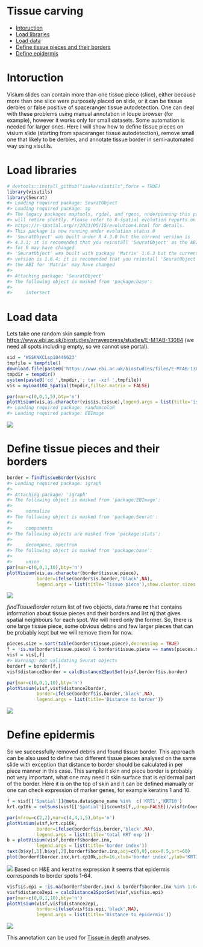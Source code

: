 Tissue carving
================

- [Intoruction](#intoruction)
- [Load libraries](#load-libraries)
- [Load data](#load-data)
- [Define tissue pieces and their
  borders](#define-tissue-pieces-and-their-borders)
- [Define epidermis](#define-epidermis)

# Intoruction

Visium slides can contain more than one tissue piece (slice), either
because more than one slice were purposely placed on slide, or it can be
tissue derbies or false positive of spaceranger tissue autodetection.
One can deal with these problems using manual annotation in loupe
browser (for example), however it works only for small datasets. Some
automation is needed for larger ones. Here I will show how to define
tissue pieces on visium slide (starting from spaceranger tissue
autodetection), remove small one that likely to be derbies, and annotate
tissue border in semi-automated way using visutils.

# Load libraries

``` r
# devtools::install_github("iaaka/visutils",force = TRUE)
library(visutils)
library(Seurat)
#> Loading required package: SeuratObject
#> Loading required package: sp
#> The legacy packages maptools, rgdal, and rgeos, underpinning this package
#> will retire shortly. Please refer to R-spatial evolution reports on
#> https://r-spatial.org/r/2023/05/15/evolution4.html for details.
#> This package is now running under evolution status 0
#> 'SeuratObject' was built under R 4.3.0 but the current version is
#> 4.3.1; it is recomended that you reinstall 'SeuratObject' as the ABI
#> for R may have changed
#> 'SeuratObject' was built with package 'Matrix' 1.6.3 but the current
#> version is 1.6.4; it is recomended that you reinstall 'SeuratObject' as
#> the ABI for 'Matrix' may have changed
#> 
#> Attaching package: 'SeuratObject'
#> The following object is masked from 'package:base':
#> 
#>     intersect
```

# Load data

Lets take one random skin sample from
<https://www.ebi.ac.uk/biostudies/arrayexpress/studies/E-MTAB-13084> (we
need all spots including empty, so we cannot use portal).

``` r
sid = 'WSSKNKCLsp10446623'
tmpfile = tempfile()
download.file(paste0('https://www.ebi.ac.uk/biostudies/files/E-MTAB-13084/',sid,'.tar.gz'),tmpfile,quiet = TRUE)
tmpdir = tempdir()
system(paste0('cd ',tmpdir,'; tar -xzf ',tmpfile))
vis = myLoad10X_Spatial(tmpdir,filter.matrix = FALSE)
```

``` r
par(mar=c(0,0,1,5),bty='n')
plotVisium(vis,as.character(vis$is.tissue),legend.args = list(title='is tissue'),cex=0.6)
#> Loading required package: randomcoloR
#> Loading required package: EBImage
```

![](TissueCarving_files/figure-gfm/unnamed-chunk-3-1.png)<!-- -->

# Define tissue pieces and their borders

``` r
border = findTissueBorder(vis)$rc
#> Loading required package: igraph
#> 
#> Attaching package: 'igraph'
#> The following object is masked from 'package:EBImage':
#> 
#>     normalize
#> The following object is masked from 'package:Seurat':
#> 
#>     components
#> The following objects are masked from 'package:stats':
#> 
#>     decompose, spectrum
#> The following object is masked from 'package:base':
#> 
#>     union
par(mar=c(0,0,1,10),bty='n')
plotVisium(vis,as.character(border$tissue.piece),
           border=ifelse(border$is.border,'black',NA),
           legend.args = list(title='Tissue piece'),show.cluster.sizes = TRUE)
```

![](TissueCarving_files/figure-gfm/unnamed-chunk-4-1.png)<!-- -->

*findTissueBorder* return list of two objects, data.frame **rc** that
contains information about tissue pieces and their borders and list
**nj** that gives spatial neighbours for each spot. We will need only
the former. So, there is one large tissue piece, some obvious debris and
few larger pieces that can be probably kept but we will remove them for
now.

``` r
pieces.size = sort(table(border$tissue.piece),decreasing = TRUE)
f = !is.na(border$tissue.piece) & border$tissue.piece == names(pieces.size)[1]
visf = vis[,f]
#> Warning: Not validating Seurat objects
borderf = border[f,]
visf$distance2border = calcDistance2SpotSet(visf,borderf$is.border)

par(mar=c(0,0,1,10),bty='n')
plotVisium(visf,visf$distance2border,
           border=ifelse(borderf$is.border,'black',NA),
           legend.args = list(title='Distance to border'))
```

![](TissueCarving_files/figure-gfm/unnamed-chunk-5-1.png)<!-- -->

# Define epidermis

So we successfully removed debris and found tissue border. This approach
can be also used to define two different tissue pieces analysed on the
same slide with exception that distance to border should be calculated
in per piece manner in this case. This sample it skin and piece border
is probably not very important, what one may need it skin surface that
is epidermal part of the border. Here it is on the top of skin and it
can be defined manually or one can check expression of marker genes, for
example keratins 1 and 10.

``` r
f = visf[['Spatial']]@meta.data$gene_name %in%  c('KRT1','KRT10')
krt.cp10k = colSums(visf[['Spatial']]$counts[f,,drop=FALSE])/visf$nCount_Spatial*1e4

par(mfrow=c(2,2),mar=c(4,4,1,5),bty='n')
plotVisium(visf,krt.cp10k,
           border=ifelse(borderf$is.border,'black',NA),
           legend.args = list(title='total KRT exp'))
b = plotVisium(visf,borderf$border.inx,
           legend.args = list(title='border index'))
text(b$xy[,1],b$xy[,2],borderf$border.inx,adj=c(0,0),cex=0.5,srt=60)
plot(borderf$border.inx,krt.cp10k,pch=16,xlab='border index',ylab='KRT1 + KRT10 CP10K')
```

![](TissueCarving_files/figure-gfm/unnamed-chunk-6-1.png)<!-- --> Based
on H&E and keratins expression it seems that epidermis corresponds to
border spots 1-64.

``` r
visf$is.epi = !is.na(borderf$border.inx) & borderf$border.inx %in% 1:64
visf$distance2epi = calcDistance2SpotSet(visf,visf$is.epi)
par(mar=c(0,0,1,10),bty='n')
plotVisium(visf,visf$distance2epi,
           border=ifelse(visf$is.epi,'black',NA),
           legend.args = list(title='Distance to epidermis'))
```

![](TissueCarving_files/figure-gfm/unnamed-chunk-7-1.png)<!-- -->

This annotation can be used for [Tissue in
depth](../vignettes/TissueInDepth.md) analyses.
